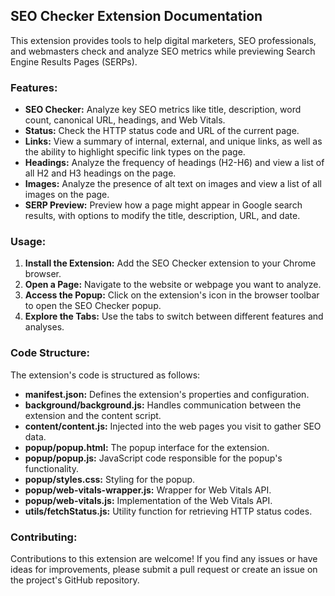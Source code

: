 ## SEO Checker Extension Documentation

This extension provides tools to help digital marketers, SEO professionals, and webmasters check and analyze SEO metrics while previewing Search Engine Results Pages (SERPs).

### Features:

* **SEO Checker:** Analyze key SEO metrics like title, description, word count, canonical URL, headings, and Web Vitals.
* **Status:** Check the HTTP status code and URL of the current page.
* **Links:** View a summary of internal, external, and unique links, as well as the ability to highlight specific link types on the page.
* **Headings:**  Analyze the frequency of headings (H2-H6) and view a list of all H2 and H3 headings on the page.
* **Images:** Analyze the presence of alt text on images and view a list of all images on the page.
* **SERP Preview:** Preview how a page might appear in Google search results, with options to modify the title, description, URL, and date.

### Usage:

1. **Install the Extension:**  Add the SEO Checker extension to your Chrome browser.
2. **Open a Page:** Navigate to the website or webpage you want to analyze.
3. **Access the Popup:** Click on the extension's icon in the browser toolbar to open the SEO Checker popup.
4. **Explore the Tabs:**  Use the tabs to switch between different features and analyses.

### Code Structure:

The extension's code is structured as follows:

* **manifest.json:**  Defines the extension's properties and configuration.
* **background/background.js:**  Handles communication between the extension and the content script.
* **content/content.js:**  Injected into the web pages you visit to gather SEO data.
* **popup/popup.html:**  The popup interface for the extension.
* **popup/popup.js:**  JavaScript code responsible for the popup's functionality.
* **popup/styles.css:**  Styling for the popup.
* **popup/web-vitals-wrapper.js:**  Wrapper for Web Vitals API.
* **popup/web-vitals.js:**  Implementation of the Web Vitals API.
* **utils/fetchStatus.js:**  Utility function for retrieving HTTP status codes.

### Contributing:

Contributions to this extension are welcome!  If you find any issues or have ideas for improvements, please submit a pull request or create an issue on the project's GitHub repository.
